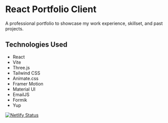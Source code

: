 # React Portfolio Client

A professional portfolio to showcase my work experience, skillset, and past projects.

## Technologies Used

- React
- Vite
- Three.js
- Tailwind CSS
- Animate.css
- Framer Motion
- Material UI
- EmailJS
- Formik
- Yup

[![Netlify Status](https://api.netlify.com/api/v1/badges/eb1b1455-9d43-47d3-8b57-d6818d3f9779/deploy-status)](https://app.netlify.com/sites/alice-carrier/deploys)
